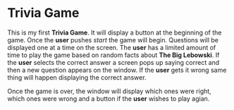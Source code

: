 # Trivia Game

This is my first **Trivia Game**. It will display a button at the beginning of the game. Once the **user** pushes *start* the game will begin.  Questions will be displayed one at a time on the screen. The **user** has a limited amount of time to play the game based on random facts about **The Big Lebowski**. If the **user** selects the correct answer a screen pops up saying correct and then a new question appears on the window. If the **user** gets it wrong same thing will happen displaying the correct answer.

Once the game is over, the window will display which ones were right, which ones were wrong and a button if the **user** wishes to play agian.

